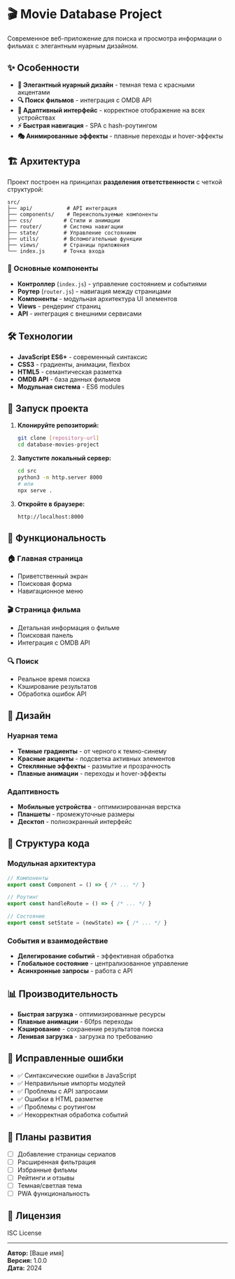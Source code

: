 # 🎬 Movie Database Project

Современное веб-приложение для поиска и просмотра информации о фильмах с элегантным нуарным дизайном.

## ✨ Особенности

- **🎨 Элегантный нуарный дизайн** - темная тема с красными акцентами
- **🔍 Поиск фильмов** - интеграция с OMDB API
- **📱 Адаптивный интерфейс** - корректное отображение на всех устройствах
- **⚡ Быстрая навигация** - SPA с hash-роутингом
- **🎭 Анимированные эффекты** - плавные переходы и hover-эффекты

## 🏗️ Архитектура

Проект построен на принципах **разделения ответственности** с четкой структурой:

```
src/
├── api/           # API интеграция
├── components/    # Переиспользуемые компоненты
├── css/          # Стили и анимации
├── router/       # Система навигации
├── state/        # Управление состоянием
├── utils/        # Вспомогательные функции
├── views/        # Страницы приложения
└── index.js      # Точка входа
```

### 🎯 Основные компоненты

- **Контроллер** (`index.js`) - управление состоянием и событиями
- **Роутер** (`router.js`) - навигация между страницами
- **Компоненты** - модульная архитектура UI элементов
- **Views** - рендеринг страниц
- **API** - интеграция с внешними сервисами

## 🛠️ Технологии

- **JavaScript ES6+** - современный синтаксис
- **CSS3** - градиенты, анимации, flexbox
- **HTML5** - семантическая разметка
- **OMDB API** - база данных фильмов
- **Модульная система** - ES6 modules

## 🚀 Запуск проекта

1. **Клонируйте репозиторий:**
   ```bash
   git clone [repository-url]
   cd database-movies-project
   ```

2. **Запустите локальный сервер:**
   ```bash
   cd src
   python3 -m http.server 8000
   # или
   npx serve .
   ```

3. **Откройте в браузере:**
   ```
   http://localhost:8000
   ```

## 📱 Функциональность

### 🏠 Главная страница
- Приветственный экран
- Поисковая форма
- Навигационное меню

### 🎬 Страница фильма
- Детальная информация о фильме
- Поисковая панель
- Интеграция с OMDB API

### 🔍 Поиск
- Реальное время поиска
- Кэширование результатов
- Обработка ошибок API

## 🎨 Дизайн

### Нуарная тема
- **Темные градиенты** - от черного к темно-синему
- **Красные акценты** - подсветка активных элементов
- **Стеклянные эффекты** - размытие и прозрачность
- **Плавные анимации** - переходы и hover-эффекты

### Адаптивность
- **Мобильные устройства** - оптимизированная верстка
- **Планшеты** - промежуточные размеры
- **Десктоп** - полноэкранный интерфейс

## 🔧 Структура кода

### Модульная архитектура
```javascript
// Компоненты
export const Component = () => { /* ... */ }

// Роутинг
export const handleRoute = () => { /* ... */ }

// Состояние
export const setState = (newState) => { /* ... */ }
```

### События и взаимодействие
- **Делегирование событий** - эффективная обработка
- **Глобальное состояние** - централизованное управление
- **Асинхронные запросы** - работа с API

## 📊 Производительность

- **Быстрая загрузка** - оптимизированные ресурсы
- **Плавные анимации** - 60fps переходы
- **Кэширование** - сохранение результатов поиска
- **Ленивая загрузка** - загрузка по требованию

## 🐛 Исправленные ошибки

- ✅ Синтаксические ошибки в JavaScript
- ✅ Неправильные импорты модулей
- ✅ Проблемы с API запросами
- ✅ Ошибки в HTML разметке
- ✅ Проблемы с роутингом
- ✅ Некорректная обработка событий

## 🔮 Планы развития

- [ ] Добавление страницы сериалов
- [ ] Расширенная фильтрация
- [ ] Избранные фильмы
- [ ] Рейтинги и отзывы
- [ ] Темная/светлая тема
- [ ] PWA функциональность

## 📝 Лицензия

ISC License

---

**Автор:** [Ваше имя]  
**Версия:** 1.0.0  
**Дата:** 2024
